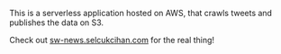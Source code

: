 This is a serverless application hosted on AWS, that crawls tweets and publishes the data on S3.

Check out [sw-news.selcukcihan.com](http://sw-news.selcukcihan.com) for the real thing!
